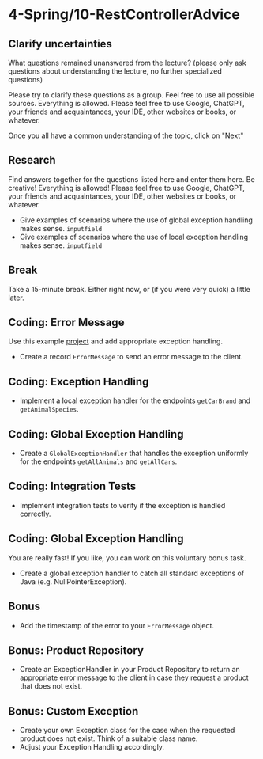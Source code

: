 # 4-Spring/10-RestControllerAdvice

## Clarify uncertainties

What questions remained unanswered from the lecture?
(please only ask questions about understanding the lecture, no further specialized questions)

Please try to clarify these questions as a group.
Feel free to use all possible sources. Everything is allowed. Please feel free to use Google, ChatGPT, your friends and acquaintances, your IDE, other websites or books, or whatever.

Once you all have a common understanding of the topic, click on "Next"

## Research

Find answers together for the questions listed here and enter them here.
Be creative! Everything is allowed! Please feel free to use Google, ChatGPT, your friends and acquaintances, your IDE, other websites or books, or whatever.

* Give examples of scenarios where the use of global exception handling makes sense.
  `inputfield`
* Give examples of scenarios where the use of local exception handling makes sense.
  `inputfield`

## Break

Take a 15-minute break.
Either right now, or (if you were very quick) a little later.

## Coding: Error Message

Use this example [project](https://github.com/Flooooooooooorian/Spring-Exception-Handling-task) and add appropriate exception handling.

* Create a record `ErrorMessage` to send an error message to the client.

## Coding: Exception Handling

* Implement a local exception handler for the endpoints `getCarBrand` and `getAnimalSpecies`.

## Coding: Global Exception Handling

* Create a `GlobalExceptionHandler` that handles the exception uniformly for the endpoints `getAllAnimals` and `getAllCars`.

## Coding: Integration Tests

* Implement integration tests to verify if the exception is handled correctly.

## Coding: Global Exception Handling

You are really fast! If you like, you can work on this voluntary bonus task.

* Create a global exception handler to catch all standard exceptions of Java (e.g. NullPointerException).

## Bonus

* Add the timestamp of the error to your `ErrorMessage` object.

## Bonus: Product Repository

* Create an ExceptionHandler in your Product Repository to return an appropriate error message to the client in case they request a product that does not exist.

## Bonus: Custom Exception

* Create your own Exception class for the case when the requested product does not exist. Think of a suitable class name.
* Adjust your Exception Handling accordingly.